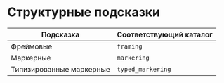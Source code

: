 # Структурные подсказки

| Подсказка | Соответствующий каталог |
| --- | --- |
| Фреймовые | `framing` |
| Маркерные | `markering` |
| Типизированные маркерные | `typed_markering` |